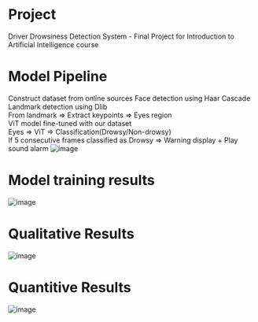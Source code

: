 # Project
Driver Drowsiness Detection System - Final Project for Introduction to Artificial Intelligence course

# Model Pipeline
Construct dataset from online sources
Face detection using Haar Cascade <br/>
Landmark detection using Dlib <br/>
From landmark => Extract keypoints => Eyes region <br/>
ViT model fine-tuned with our dataset <br/>
Eyes => ViT => Classification(Drowsy/Non-drowsy) <br/>
If 5 consecutive frames classified as Drowsy => Warning display + Play sound alarm
![image](https://github.com/user-attachments/assets/ed87dcd0-24d6-471f-8dc8-6ef5fc64245f)

# Model training results
![image](https://github.com/user-attachments/assets/4173232d-9586-4797-9006-28af26d64de7)

# Qualitative Results
![image](https://github.com/user-attachments/assets/042d1b81-ee5a-4057-a119-95d512fc3be4)

# Quantitive Results
![image](https://github.com/user-attachments/assets/2d78641b-1eeb-4643-96f4-8e4def15ccfa)


